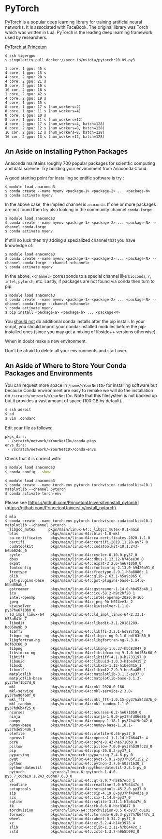 # PyTorch

[PyTorch](https://pytorch.org) is a popular deep learning library for training artificial neural networks. It is associated with FaceBook. The original library was Torch which was written in Lua. PyTorch is the leading deep learning framework used by researchers.

[PyTorch at Princeton](https://github.com/PrincetonUniversity/install_pytorch)


```
$ ssh tigergpu
$ singularity pull docker://nvcr.io/nvidia/pytorch:20.09-py3
```

```
1 core, 1 gpu: 45 s
4 core, 1 gpu: 15 s
4 core, 2 gpu: 20 s
4 core, 2 gpu: 21 s
8 core, 2 gpu: 16 s
16 cor, 2 gpu: 18 s
1 core, 2 gpu: 42 s
4 core, 2 gpu: 19 s
4 core, 1 gpu: 15 s
8 core, 1 gpu: 17 s (num_workers=2)
8 core, 1 gpu: 11 s (num_workers=4)
8 core, 1 gpu: 10 s
8 core, 1 gpu: 11 s (num_workers=12)
4 core, 2 gpu: 17 s (num_workers=4, batch=128)
8 core, 2 gpu: 12 s (num_workers=8, batch=128)
16 cor, 2 gpu: 12 s (num_workers=8, batch=128)
16 cor, 2 gpu: 13 s (num_worker=12, batch=128)
```

## An Aside on Installing Python Packages

Anaconda maintains roughly 700 popular packages for scientfic computing and data science. Try building your environment from Anaconda Cloud:

A good starting point for installing scientific software is try :

```
$ module load anaconda3
$ conda create --name myenv <package-1> <package-2> ... <package-N>
$ conda activate myenv
```

In the above case, the implied channel is `anaconda`. If one or more packages are not found then try also looking in the community channel `conda-forge`:

```
$ module load anaconda3
$ conda create --name myenv <package-1> <package-2> ... <package-N> --channel conda-forge
$ conda activate myenv
```

If still no luck then try adding a specialized channel that you have knowledge of:

```
$ module load anaconda3
$ conda create --name myenv <package-1> <package-2> ... <package-N> --channel conda-forge --channel <channel>
$ conda activate myenv
```

In the above, `<channel>` corresponds to a special channel like `bioconda`, `r`, `intel`, `pytorch`, etc. Lastly, if packages are not found via conda then turn to pip:

```
$ module load anaconda3
$ conda create --name myenv <package-1> <package-2> ... <package-N> --channel conda-forge --channel <channel>
$ conda activate myenv
$ pip install <package-a> <package-b> ... <package-M>
```

You [should not](https://www.anaconda.com/using-pip-in-a-conda-environment/) do additional conda installs after the pip install. In your script, you should import your conda-installed modules before the pip-installed ones (since you may get a mixing of libstdc++ versions otherwise).

When in doubt make a new environment.

Don't be afraid to delete all your environments and start over.

## An Aside of Where to Store Your Conda Packages and Environments

You can request more space in `/home/<YourNetID>` for installing software but because Conda environment are easy to remake we will do the installation on `/scratch/network/<YourNetID>`. Note that this filesystem is not backed up but it provides a vast amount of space (100 GB by default).

```bash
$ ssh adroit
$ cd
$ vim .condarc
```

Edit your file as follows:

```
pkgs_dirs:
 - /scratch/network/<YourNetID>/conda-pkgs
envs_dirs:
 - /scratch/network/<YourNetID>/conda-envs
```

Check that it is correct with:

```bash
$ module load anaconda3
$ conda config --show
```





```
$ module load anaconda3
$ conda create --name torch-env pytorch torchvision cudatoolkit=10.1 matplotlib --channel pytorch
$ conda activate torch-env
```

Please see [https://github.com/PrincetonUniversity/install_pytorch](https://github.com/PrincetonUniversity/install_pytorch).

```
$ mla
$ conda create --name torch-env pytorch torchvision cudatoolkit=10.1 matplotlib --channel pytorch
 _libgcc_mutex      pkgs/main/linux-64::_libgcc_mutex-0.1-main
  blas               pkgs/main/linux-64::blas-1.0-mkl
  ca-certificates    pkgs/main/linux-64::ca-certificates-2020.1.1-0
  certifi            pkgs/main/linux-64::certifi-2019.11.28-py37_0
  cudatoolkit        pkgs/main/linux-64::cudatoolkit-10.1.243-h6bb024c_0
  cycler             pkgs/main/linux-64::cycler-0.10.0-py37_0
  dbus               pkgs/main/linux-64::dbus-1.13.12-h746ee38_0
  expat              pkgs/main/linux-64::expat-2.2.6-he6710b0_0
  fontconfig         pkgs/main/linux-64::fontconfig-2.13.0-h9420a91_0
  freetype           pkgs/main/linux-64::freetype-2.9.1-h8a8886c_1
  glib               pkgs/main/linux-64::glib-2.63.1-h5a9c865_0
  gst-plugins-base   pkgs/main/linux-64::gst-plugins-base-1.14.0-hbbd80ab_1
  gstreamer          pkgs/main/linux-64::gstreamer-1.14.0-hb453b48_1
  icu                pkgs/main/linux-64::icu-58.2-h9c2bf20_1
  intel-openmp       pkgs/main/linux-64::intel-openmp-2020.0-166
  jpeg               pkgs/main/linux-64::jpeg-9b-h024ee3a_2
  kiwisolver         pkgs/main/linux-64::kiwisolver-1.1.0-py37he6710b0_0
  ld_impl_linux-64   pkgs/main/linux-64::ld_impl_linux-64-2.33.1-h53a641e_7
  libedit            pkgs/main/linux-64::libedit-3.1.20181209-hc058e9b_0
  libffi             pkgs/main/linux-64::libffi-3.2.1-hd88cf55_4
  libgcc-ng          pkgs/main/linux-64::libgcc-ng-9.1.0-hdf63c60_0
  libgfortran-ng     pkgs/main/linux-64::libgfortran-ng-7.3.0-hdf63c60_0
  libpng             pkgs/main/linux-64::libpng-1.6.37-hbc83047_0
  libstdcxx-ng       pkgs/main/linux-64::libstdcxx-ng-9.1.0-hdf63c60_0
  libtiff            pkgs/main/linux-64::libtiff-4.1.0-h2733197_0
  libuuid            pkgs/main/linux-64::libuuid-1.0.3-h1bed415_2
  libxcb             pkgs/main/linux-64::libxcb-1.13-h1bed415_1
  libxml2            pkgs/main/linux-64::libxml2-2.9.9-hea5a465_1
  matplotlib         pkgs/main/linux-64::matplotlib-3.1.3-py37_0
  matplotlib-base    pkgs/main/linux-64::matplotlib-base-3.1.3-py37hef1b27d_0
  mkl                pkgs/main/linux-64::mkl-2020.0-166
  mkl-service        pkgs/main/linux-64::mkl-service-2.3.0-py37he904b0f_0
  mkl_fft            pkgs/main/linux-64::mkl_fft-1.0.15-py37ha843d7b_0
  mkl_random         pkgs/main/linux-64::mkl_random-1.1.0-py37hd6b4f25_0
  ncurses            pkgs/main/linux-64::ncurses-6.2-he6710b0_0
  ninja              pkgs/main/linux-64::ninja-1.9.0-py37hfd86e86_0
  numpy              pkgs/main/linux-64::numpy-1.18.1-py37h4f9e942_0
  numpy-base         pkgs/main/linux-64::numpy-base-1.18.1-py37hde5b4d6_1
  olefile            pkgs/main/linux-64::olefile-0.46-py37_0
  openssl            pkgs/main/linux-64::openssl-1.1.1d-h7b6447c_4
  pcre               pkgs/main/linux-64::pcre-8.43-he6710b0_0
  pillow             pkgs/main/linux-64::pillow-7.0.0-py37hb39fc2d_0
  pip                pkgs/main/linux-64::pip-20.0.2-py37_1
  pyparsing          pkgs/main/noarch::pyparsing-2.4.6-py_0
  pyqt               pkgs/main/linux-64::pyqt-5.9.2-py37h05f1152_2
  python             pkgs/main/linux-64::python-3.7.6-h0371630_2
  python-dateutil    pkgs/main/noarch::python-dateutil-2.8.1-py_0
  pytorch            pytorch/linux-6::pytorch-1.4.0-py3.7_cuda10.1.243_cudnn7.6.3_0
  qt                 pkgs/main/linux-64::qt-5.9.7-h5867ecd_1
  readline           pkgs/main/linux-64::readline-7.0-h7b6447c_5
  setuptools         pkgs/main/linux-64::setuptools-45.2.0-py37_0
  sip                pkgs/main/linux-64::sip-4.19.8-py37hf484d3e_0
  six                pkgs/main/linux-64::six-1.14.0-py37_0
  sqlite             pkgs/main/linux-64::sqlite-3.31.1-h7b6447c_0
  tk                 pkgs/main/linux-64::tk-8.6.8-hbc83047_0
  torchvision        pytorch/linux-64::torchvision-0.5.0-py37_cu101
  tornado            pkgs/main/linux-64::tornado-6.0.3-py37h7b6447c_3
  wheel              pkgs/main/linux-64::wheel-0.34.2-py37_0
  xz                 pkgs/main/linux-64::xz-5.2.4-h14c3975_4
  zlib               pkgs/main/linux-64::zlib-1.2.11-h7b6447c_3
  zstd               pkgs/main/linux-64::zstd-1.3.7-h0b5b093_0

```
